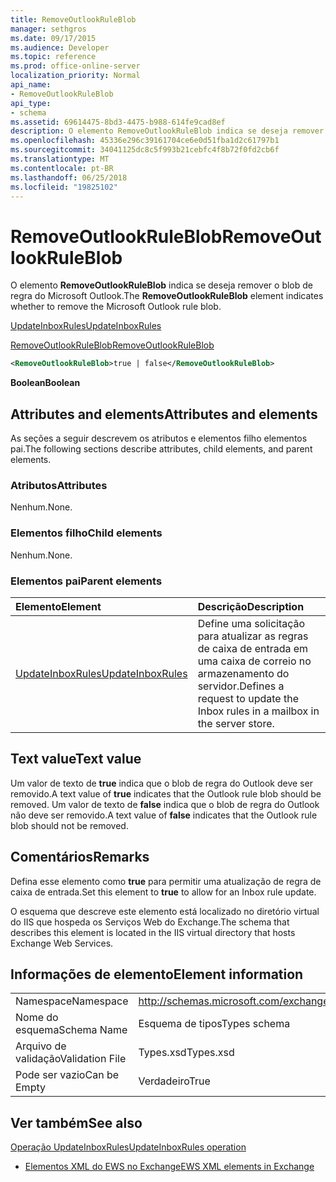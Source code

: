 ```yaml
---
title: RemoveOutlookRuleBlob
manager: sethgros
ms.date: 09/17/2015
ms.audience: Developer
ms.topic: reference
ms.prod: office-online-server
localization_priority: Normal
api_name:
- RemoveOutlookRuleBlob
api_type:
- schema
ms.assetid: 69614475-8bd3-4475-b988-614fe9cad8ef
description: O elemento RemoveOutlookRuleBlob indica se deseja remover o blob de regra do Microsoft Outlook.
ms.openlocfilehash: 45336e296c39161704ce6e0d51fba1d2c61797b1
ms.sourcegitcommit: 34041125dc8c5f993b21cebfc4f8b72f0fd2cb6f
ms.translationtype: MT
ms.contentlocale: pt-BR
ms.lasthandoff: 06/25/2018
ms.locfileid: "19825102"
---
```

# <a name="removeoutlookruleblob"></a><span data-ttu-id="55739-103">RemoveOutlookRuleBlob</span><span class="sxs-lookup"><span data-stu-id="55739-103">RemoveOutlookRuleBlob</span></span>

<span data-ttu-id="55739-104">O elemento **RemoveOutlookRuleBlob** indica se deseja remover o blob de regra do Microsoft Outlook.</span><span class="sxs-lookup"><span data-stu-id="55739-104">The **RemoveOutlookRuleBlob** element indicates whether to remove the Microsoft Outlook rule blob.</span></span> 
  
[<span data-ttu-id="55739-105">UpdateInboxRules</span><span class="sxs-lookup"><span data-stu-id="55739-105">UpdateInboxRules</span></span>](updateinboxrules.md)
  
[<span data-ttu-id="55739-106">RemoveOutlookRuleBlob</span><span class="sxs-lookup"><span data-stu-id="55739-106">RemoveOutlookRuleBlob</span></span>](removeoutlookruleblob.md)
  
```XML
<RemoveOutlookRuleBlob>true | false</RemoveOutlookRuleBlob>
```

 <span data-ttu-id="55739-107">**Boolean**</span><span class="sxs-lookup"><span data-stu-id="55739-107">**Boolean**</span></span>
## <a name="attributes-and-elements"></a><span data-ttu-id="55739-108">Attributes and elements</span><span class="sxs-lookup"><span data-stu-id="55739-108">Attributes and elements</span></span>

<span data-ttu-id="55739-109">As seções a seguir descrevem os atributos e elementos filho elementos pai.</span><span class="sxs-lookup"><span data-stu-id="55739-109">The following sections describe attributes, child elements, and parent elements.</span></span>
  
### <a name="attributes"></a><span data-ttu-id="55739-110">Atributos</span><span class="sxs-lookup"><span data-stu-id="55739-110">Attributes</span></span>

<span data-ttu-id="55739-111">Nenhum.</span><span class="sxs-lookup"><span data-stu-id="55739-111">None.</span></span>
  
### <a name="child-elements"></a><span data-ttu-id="55739-112">Elementos filho</span><span class="sxs-lookup"><span data-stu-id="55739-112">Child elements</span></span>

<span data-ttu-id="55739-113">Nenhum.</span><span class="sxs-lookup"><span data-stu-id="55739-113">None.</span></span>
  
### <a name="parent-elements"></a><span data-ttu-id="55739-114">Elementos pai</span><span class="sxs-lookup"><span data-stu-id="55739-114">Parent elements</span></span>

|<span data-ttu-id="55739-115">**Elemento**</span><span class="sxs-lookup"><span data-stu-id="55739-115">**Element**</span></span>|<span data-ttu-id="55739-116">**Descrição**</span><span class="sxs-lookup"><span data-stu-id="55739-116">**Description**</span></span>|
|:-----|:-----|
|[<span data-ttu-id="55739-117">UpdateInboxRules</span><span class="sxs-lookup"><span data-stu-id="55739-117">UpdateInboxRules</span></span>](updateinboxrules.md) <br/> |<span data-ttu-id="55739-118">Define uma solicitação para atualizar as regras de caixa de entrada em uma caixa de correio no armazenamento do servidor.</span><span class="sxs-lookup"><span data-stu-id="55739-118">Defines a request to update the Inbox rules in a mailbox in the server store.</span></span>  <br/> |
   
## <a name="text-value"></a><span data-ttu-id="55739-119">Text value</span><span class="sxs-lookup"><span data-stu-id="55739-119">Text value</span></span>

<span data-ttu-id="55739-120">Um valor de texto de **true** indica que o blob de regra do Outlook deve ser removido.</span><span class="sxs-lookup"><span data-stu-id="55739-120">A text value of **true** indicates that the Outlook rule blob should be removed.</span></span> <span data-ttu-id="55739-121">Um valor de texto de **false** indica que o blob de regra do Outlook não deve ser removido.</span><span class="sxs-lookup"><span data-stu-id="55739-121">A text value of **false** indicates that the Outlook rule blob should not be removed.</span></span> 
  
## <a name="remarks"></a><span data-ttu-id="55739-122">Comentários</span><span class="sxs-lookup"><span data-stu-id="55739-122">Remarks</span></span>

<span data-ttu-id="55739-123">Defina esse elemento como **true** para permitir uma atualização de regra de caixa de entrada.</span><span class="sxs-lookup"><span data-stu-id="55739-123">Set this element to **true** to allow for an Inbox rule update.</span></span> 
  
<span data-ttu-id="55739-124">O esquema que descreve este elemento está localizado no diretório virtual do IIS que hospeda os Serviços Web do Exchange.</span><span class="sxs-lookup"><span data-stu-id="55739-124">The schema that describes this element is located in the IIS virtual directory that hosts Exchange Web Services.</span></span>
  
## <a name="element-information"></a><span data-ttu-id="55739-125">Informações de elemento</span><span class="sxs-lookup"><span data-stu-id="55739-125">Element information</span></span>

|||
|:-----|:-----|
|<span data-ttu-id="55739-126">Namespace</span><span class="sxs-lookup"><span data-stu-id="55739-126">Namespace</span></span>  <br/> |http://schemas.microsoft.com/exchange/services/2006/types  <br/> |
|<span data-ttu-id="55739-127">Nome do esquema</span><span class="sxs-lookup"><span data-stu-id="55739-127">Schema Name</span></span>  <br/> |<span data-ttu-id="55739-128">Esquema de tipos</span><span class="sxs-lookup"><span data-stu-id="55739-128">Types schema</span></span>  <br/> |
|<span data-ttu-id="55739-129">Arquivo de validação</span><span class="sxs-lookup"><span data-stu-id="55739-129">Validation File</span></span>  <br/> |<span data-ttu-id="55739-130">Types.xsd</span><span class="sxs-lookup"><span data-stu-id="55739-130">Types.xsd</span></span>  <br/> |
|<span data-ttu-id="55739-131">Pode ser vazio</span><span class="sxs-lookup"><span data-stu-id="55739-131">Can be Empty</span></span>  <br/> |<span data-ttu-id="55739-132">Verdadeiro</span><span class="sxs-lookup"><span data-stu-id="55739-132">True</span></span>  <br/> |
   
## <a name="see-also"></a><span data-ttu-id="55739-133">Ver também</span><span class="sxs-lookup"><span data-stu-id="55739-133">See also</span></span>



[<span data-ttu-id="55739-134">Operação UpdateInboxRules</span><span class="sxs-lookup"><span data-stu-id="55739-134">UpdateInboxRules operation</span></span>](updateinboxrules-operation.md)


- [<span data-ttu-id="55739-135">Elementos XML do EWS no Exchange</span><span class="sxs-lookup"><span data-stu-id="55739-135">EWS XML elements in Exchange</span></span>](ews-xml-elements-in-exchange.md)

